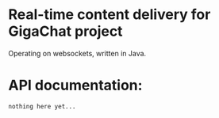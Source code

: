 # Real-time content delivery for GigaChat project
Operating on websockets, written in Java.
# API documentation:
`nothing here yet...`
